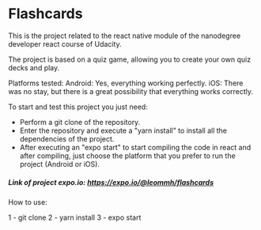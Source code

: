 # Flashcards

This is the project related to the react native module of the nanodegree developer react course of Udacity.

The project is based on a quiz game, allowing you to create your own quiz decks and play.

Platforms tested:
Android: Yes, everything working perfectly.
iOS: There was no stay, but there is a great possibility that everything works correctly.

To start and test this project you just need:

* Perform a git clone of the repository.
* Enter the repository and execute a "yarn install" to install all the dependencies of the project.
* After executing an "expo start" to start compiling the code in react and after compiling, just choose the platform that you prefer to run the project (Android or iOS).

##### Link of project expo.io: https://expo.io/@leommh/flashcards

How to use:

1 - git clone
2 - yarn install
3 - expo start
